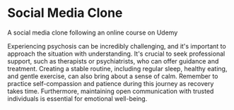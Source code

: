 # Social Media Clone

A social media clone following an online course on Udemy

Experiencing psychosis can be incredibly challenging, and it's important to approach the situation with understanding. It's crucial to seek professional support, such as therapists or psychiatrists, who can offer guidance and treatment. Creating a stable routine, including regular sleep, healthy eating, and gentle exercise, can also bring about a sense of calm. Remember to practice self-compassion and patience during this journey as recovery takes time. Furthermore, maintaining open communication with trusted individuals is essential for emotional well-being.
